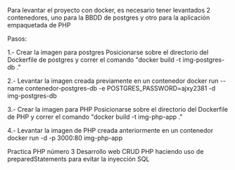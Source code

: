 Para levantar el proyecto con docker, es necesario tener levantados 2 contenedores, uno para la BBDD  de postgres y otro para la aplicación empaquetada de PHP

Pasos: 

1.- Crear la imagen para postgres 
Posicionarse sobre el directorio del Dockerfile de postgres y correr el comando "docker build -t img-postgres-db ."   

2.- Levantar la imagen creada previamente en un contenedor
docker run --name contenedor-postgres-db  -e POSTGRES_PASSWORD=ajxy2381 -d img-postgres-db

3.- Crear la imagen para PHP
Posicionarse sobre el directorio del Dockerfile de PHP y correr el comando "docker build -t img-php-app ."   

4.- Levantar la imagen de PHP creada anteriormente en un contenedor
docker run -d -p 3000:80 img-php-app




Practica PHP número 3 Desarrollo web
CRUD PHP haciendo uso de preparedStatements para evitar la inyección SQL
